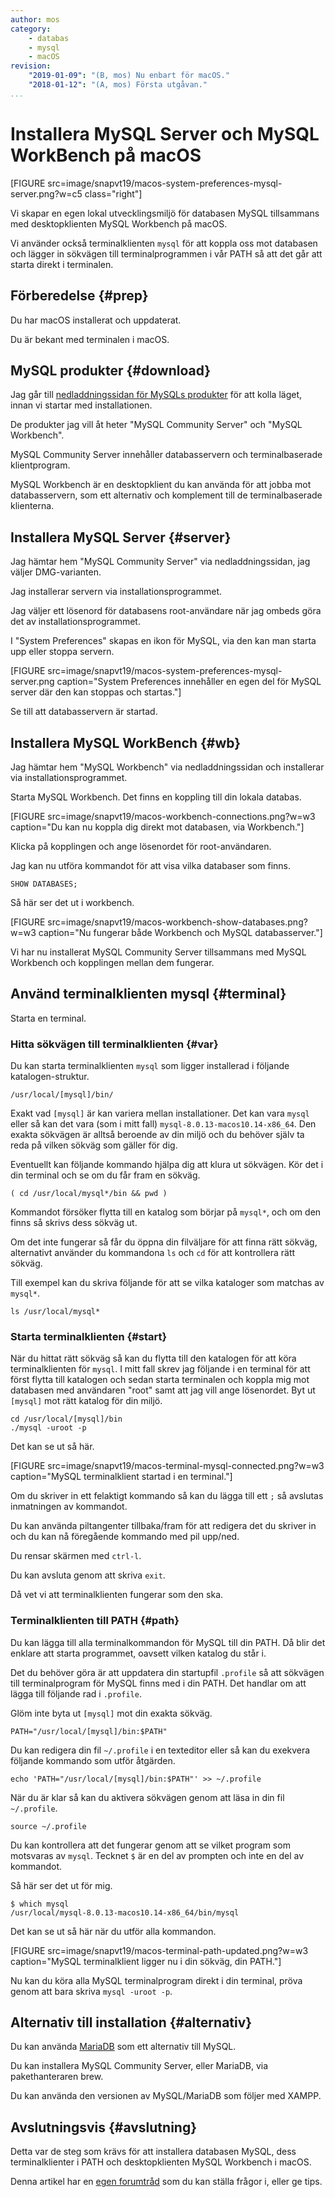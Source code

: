 ```yaml
---
author: mos
category:
    - databas
    - mysql
    - macOS
revision:
    "2019-01-09": "(B, mos) Nu enbart för macOS."
    "2018-01-12": "(A, mos) Första utgåvan."
...
```

Installera MySQL Server och MySQL WorkBench på macOS
==================================

[FIGURE src=image/snapvt19/macos-system-preferences-mysql-server.png?w=c5 class="right"]

Vi skapar en egen lokal utvecklingsmiljö för databasen MySQL tillsammans med desktopklienten MySQL Workbench på macOS.

Vi använder också terminalklienten `mysql` för att koppla oss mot databasen och lägger in sökvägen till terminalprogrammen i vår PATH så att det går att starta direkt i terminalen.

<!--more-->



Förberedelse {#prep}
--------------------------------------

Du har macOS installerat och uppdaterat.

Du är bekant med terminalen i macOS.



MySQL produkter {#download}
--------------------------------------

Jag går till [nedladdningssidan för MySQLs produkter](https://dev.mysql.com/downloads/) för att kolla läget, innan vi startar med installationen.

De produkter jag vill åt heter "MySQL Community Server" och "MySQL Workbench". 

MySQL Community Server innehåller databasservern och terminalbaserade klientprogram.

MySQL Workbench är en desktopklient du kan använda för att jobba mot databasservern, som ett alternativ och komplement till de terminalbaserade klienterna.



Installera MySQL Server {#server}
--------------------------------------

Jag hämtar hem "MySQL Community Server" via nedladdningssidan, jag väljer DMG-varianten.

Jag installerar servern via installationsprogrammet.

Jag väljer ett lösenord för databasens root-användare när jag ombeds göra det av installationsprogrammet.

I "System Preferences" skapas en ikon för MySQL, via den kan man starta upp eller stoppa servern.

[FIGURE src=image/snapvt19/macos-system-preferences-mysql-server.png caption="System Preferences innehåller en egen del för MySQL server där den kan stoppas och startas."]

Se till att databasservern är startad.



Installera MySQL WorkBench {#wb}
--------------------------------------

Jag hämtar hem "MySQL Workbench" via nedladdningssidan och installerar via installationsprogrammet.

Starta MySQL Workbench. Det finns en koppling till din lokala databas.

[FIGURE src=image/snapvt19/macos-workbench-connections.png?w=w3 caption="Du kan nu koppla dig direkt mot databasen, via Workbench."]

Klicka på kopplingen och ange lösenordet för root-användaren.

Jag kan nu utföra kommandot för att visa vilka databaser som finns.

```
SHOW DATABASES;
```

Så här ser det ut i workbench.

[FIGURE src=image/snapvt19/macos-workbench-show-databases.png?w=w3 caption="Nu fungerar både Workbench och MySQL databasserver."]

Vi har nu installerat MySQL Community Server tillsammans med MySQL Workbench och kopplingen mellan dem fungerar.



Använd terminalklienten mysql {#terminal}
--------------------------------------

Starta en terminal.



### Hitta sökvägen till terminalklienten {#var}

Du kan starta terminalklienten `mysql` som ligger installerad i följande katalogen-struktur.

```text
/usr/local/[mysql]/bin/
```

Exakt vad `[mysql]` är kan variera mellan installationer. Det kan vara `mysql` eller så kan det vara (som i mitt fall) `mysql-8.0.13-macos10.14-x86_64`. Den exakta sökvägen är alltså beroende av din miljö och du behöver själv ta reda på vilken sökväg som gäller för dig.

Eventuellt kan följande kommando hjälpa dig att klura ut sökvägen. Kör det i din terminal och se om du får fram en sökväg.

```text
( cd /usr/local/mysql*/bin && pwd )
```

Kommandot försöker flytta till en katalog som börjar på `mysql*`, och om den finns så skrivs dess sökväg ut.

Om det inte fungerar så får du öppna din filväljare för att finna rätt sökväg, alternativt använder du kommandona `ls` och `cd` för att kontrollera rätt sökväg. 

Till exempel kan du skriva följande för att se vilka kataloger som matchas av `mysql*`.

```text
ls /usr/local/mysql*
```



### Starta terminalklienten {#start}

När du hittat rätt sökväg så kan du flytta till den katalogen för att köra terminalklienten för `mysql`. I mitt fall skrev jag följande i en terminal för att först flytta till katalogen och sedan starta terminalen och koppla mig mot databasen med användaren "root" samt att jag vill ange lösenordet. Byt ut `[mysql]` mot rätt katalog för din miljö.

```text
cd /usr/local/[mysql]/bin
./mysql -uroot -p
```

Det kan se ut så här.

[FIGURE src=image/snapvt19/macos-terminal-mysql-connected.png?w=w3 caption="MySQL terminalklient startad i en terminal."]

Om du skriver in ett felaktigt kommando så kan du lägga till ett `;` så avslutas inmatningen av kommandot.

Du kan använda piltangenter tillbaka/fram för att redigera det du skriver in och du kan nå föregående kommando med pil upp/ned.

Du rensar skärmen med `ctrl-l`.

Du kan avsluta genom att skriva `exit`.

Då vet vi att terminalklienten fungerar som den ska.



### Terminalklienten till PATH {#path}

Du kan lägga till alla terminalkommandon för MySQL till din PATH. Då blir det enklare att starta programmet, oavsett vilken katalog du står i.

Det du behöver göra är att uppdatera din startupfil `.profile` så att sökvägen till terminalprogram för MySQL finns med i din PATH. Det handlar om att lägga till följande rad i `.profile`.

Glöm inte byta ut `[mysql]` mot din exakta sökväg.

```text
PATH="/usr/local/[mysql]/bin:$PATH"
```

Du kan redigera din fil `~/.profile` i en texteditor eller så kan du exekvera följande kommando som utför åtgärden.

```text
echo 'PATH="/usr/local/[mysql]/bin:$PATH"' >> ~/.profile
```

När du är klar så kan du aktivera sökvägen genom att läsa in din fil `~/.profile`.

```text
source ~/.profile
```

Du kan kontrollera att det fungerar genom att se vilket program som motsvaras av `mysql`. Tecknet `$` är en del av prompten och inte en del av kommandot.

Så här ser det ut för mig.

```text
$ which mysql
/usr/local/mysql-8.0.13-macos10.14-x86_64/bin/mysql
```

Det kan se ut så här när du utför alla kommandon.

[FIGURE src=image/snapvt19/macos-terminal-path-updated.png?w=w3 caption="MySQL terminalklient ligger nu i din sökväg, din PATH."]

Nu kan du köra alla MySQL terminalprogram direkt i din terminal, pröva genom att bara skriva `mysql -uroot -p`.



Alternativ till installation {#alternativ}
--------------------------------------

Du kan använda [MariaDB](https://mariadb.org/download/) som ett alternativ till MySQL.

Du kan installera MySQL Community Server, eller MariaDB, via pakethanteraren brew.

Du kan använda den versionen av MySQL/MariaDB som följer med XAMPP.



Avslutningsvis {#avslutning}
--------------------------------------

Detta var de steg som krävs för att installera databasen MySQL, dess terminalklienter i PATH och desktopklienten MySQL Workbench i macOS.

Denna artikel har en [egen forumtråd](t/8170) som du kan ställa frågor i, eller ge tips.
